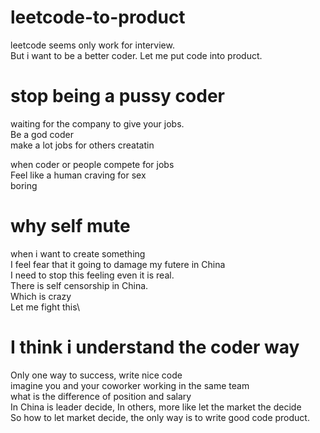 # leetcode-to-product
leetcode seems only work for interview.    
But i want to be a better coder. Let me put code into product.


# stop being a pussy coder
waiting for the company to give your jobs.   
Be a god coder  
make  a lot jobs for others
creatatin

when coder or people compete for jobs\
Feel like a human craving for sex\
boring

# why self mute
when i want to create something \
I feel fear that it going to damage my futere in China\
I need to stop this feeling even it is real.\
There is self censorship in China.\
Which is crazy\
Let me fight this\


# I think i understand the coder way
Only one way to success, write nice code\
imagine you and your coworker working in the same team\
what is the difference of position and salary\
In China is leader decide, In others, more like let the market the decide\
So how to let market decide, the only way is to write good code product.